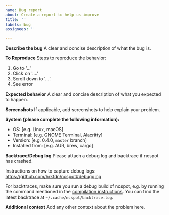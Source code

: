 ```yaml
---
name: Bug report
about: Create a report to help us improve
title: ''
labels: bug
assignees: ''

---
```


**Describe the bug**
A clear and concise description of what the bug is.

**To Reproduce**
Steps to reproduce the behavior:
1. Go to '...'
2. Click on '....'
3. Scroll down to '....'
4. See error

**Expected behavior**
A clear and concise description of what you expected to happen.

**Screenshots**
If applicable, add screenshots to help explain your problem.

**System (please complete the following information):**
 - OS: [e.g. Linux, macOS]
 - Terminal: [e.g. GNOME Terminal, Alacritty]
 - Version: [e.g. 0.4.0, `master` branch]
 - Installed from: [e.g. AUR, brew, cargo]

**Backtrace/Debug log**
Please attach a debug log and backtrace if ncspot has crashed.

Instructions on how to capture debug logs: https://github.com/hrkfdn/ncspot#debugging

For backtraces, make sure you run a debug build of ncspot, e.g. by running the
command mentioned in the [compilation
instructions](https://github.com/hrkfdn/ncspot#compiling).  You can find the
latest backtrace at `~/.cache/ncspot/backtrace.log`.

**Additional context**
Add any other context about the problem here.

